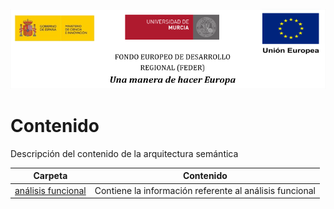 ![](/arquitectura/integracion/resources/logos_feder.png)

# Contenido

Descripción del contenido de la arquitectura semántica

| Carpeta                                                                                                                                                             | Contenido                                               |
| ------------------------------------------------------------------------------------------------------------------------------------------------------------------- | ------------------------------------------------------- |
| [análisis funcional](https://git.izertis.com/universidaddemurcia/semantmurc/asio-docs/-/tree/develop/hito_2/arquitectura/arquitectura_semantica/analisis_funcional) | Contiene la información referente al análisis funcional |
